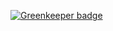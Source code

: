
[![Greenkeeper badge](https://badges.greenkeeper.io/isoppp/sandbox-gatsby.svg)](https://greenkeeper.io/)
